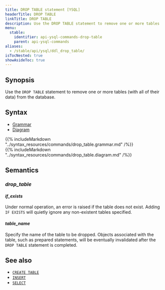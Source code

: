 ```yaml
---
title: DROP TABLE statement [YSQL]
headerTitle: DROP TABLE
linkTitle: DROP TABLE
description: Use the DROP TABLE statement to remove one or more tables (with all of their data) from the database.
menu:
  stable:
    identifier: api-ysql-commands-drop-table
    parent: api-ysql-commands
aliases:
  - /stable/api/ysql/ddl_drop_table/
isTocNested: true
showAsideToc: true
---
```


## Synopsis

Use the `DROP TABLE` statement to remove one or more tables (with all of their data) from the database.

## Syntax

<ul class="nav nav-tabs nav-tabs-yb">
  <li >
    <a href="#grammar" class="nav-link active" id="grammar-tab" data-toggle="tab" role="tab" aria-controls="grammar" aria-selected="true">
      <i class="fas fa-file-alt" aria-hidden="true"></i>
      Grammar
    </a>
  </li>
  <li>
    <a href="#diagram" class="nav-link" id="diagram-tab" data-toggle="tab" role="tab" aria-controls="diagram" aria-selected="false">
      <i class="fas fa-project-diagram" aria-hidden="true"></i>
      Diagram
    </a>
  </li>
</ul>

<div class="tab-content">
  <div id="grammar" class="tab-pane fade show active" role="tabpanel" aria-labelledby="grammar-tab">
    {{% includeMarkdown "../syntax_resources/commands/drop_table.grammar.md" /%}}
  </div>
  <div id="diagram" class="tab-pane fade" role="tabpanel" aria-labelledby="diagram-tab">
    {{% includeMarkdown "../syntax_resources/commands/drop_table.diagram.md" /%}}
  </div>
</div>

## Semantics

### *drop_table*

#### *if_exists*

Under normal operation, an error is raised if the table does not exist.  Adding `IF EXISTS` will quietly ignore any non-existent tables specified.

#### *table_name*

Specify the name of the table to be dropped. Objects associated with the table, such as prepared statements, will be eventually invalidated after the `DROP TABLE` statement is completed.

## See also

- [`CREATE TABLE`](../ddl_create_table)
- [`INSERT`](../dml_insert)
- [`SELECT`](../dml_select)
